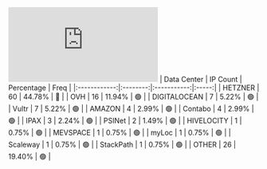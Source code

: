 ![Diagramm](https://github.com/obajay/StateSync-snapshots/blob/main/Projects/Juno/1/README.md)
| Data Center | IP Count | Percentage | Freq |
|:------------:|:--------:|:-----------:|:-----:|
| HETZNER | 60 | 44.78% | 🔴 |
| OVH | 16 | 11.94% | 🟢 |
| DIGITALOCEAN | 7 | 5.22% | 🟢 |
| Vultr | 7 | 5.22% | 🟢 |
| AMAZON | 4 | 2.99% | 🟢 |
| Contabo | 4 | 2.99% | 🟢 |
| IPAX | 3 | 2.24% | 🟢 |
| PSINet | 2 | 1.49% | 🟢 |
| HIVELOCITY | 1 | 0.75% | 🟢 |
| MEVSPACE | 1 | 0.75% | 🟢 |
| myLoc | 1 | 0.75% | 🟢 |
| Scaleway | 1 | 0.75% | 🟢 |
| StackPath | 1 | 0.75% | 🟢 |
| OTHER | 26 | 19.40% | 🟢 |